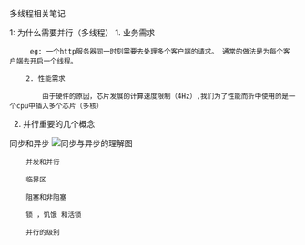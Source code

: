 多线程相关笔记

1: 为什么需要并行（多线程）
			1. 业务需求
		
		 eg: 一个http服务器同一时刻需要去处理多个客户端的请求。 通常的做法是为每个客户端去开启一个线程。
		
		2. 性能需求

			由于硬件的原因，芯片发展的计算速度限制（4Hz）,我们为了性能而折中使用的是一个cpu中插入多个芯片（多核）

2. 并行重要的几个概念

同步和异步
![同步与异步的理解图](https://github.com/zhaodahan/zhao_Note/blob/master/img-storage/%E5%90%8C%E6%AD%A5%E5%BC%82%E6%AD%A5.JPG)
		
		并发和并行
		
		临界区
		
		阻塞和非阻塞
		
		锁 ，饥饿 和活锁
		
		并行的级别
		